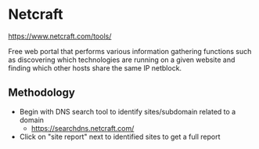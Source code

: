 # Netcraft
https://www.netcraft.com/tools/

Free web portal that performs various information gathering functions such as discovering which technologies are running on a given website and finding which other hosts share the same IP netblock.

## Methodology

- Begin with DNS search tool to identify sites/subdomain related to a domain
	- https://searchdns.netcraft.com/
- Click on "site report" next to identified sites to get a full report